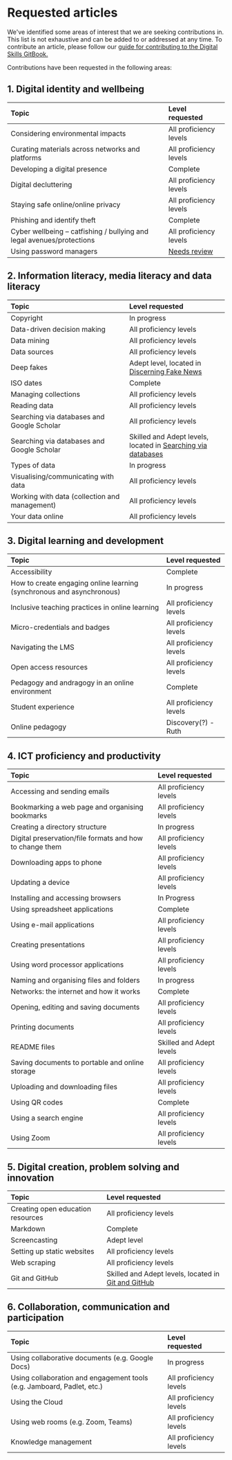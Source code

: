 # Requested articles

We've identified some areas of interest that we are seeking contributions in. This list is not exhaustive and can be added to or addressed at any time. To contribute an article, please follow our [guide for contributing to the Digital Skills GitBook.](CONTRIBUTING.md)

Contributions have been requested in the following areas:

## 1. Digital identity and wellbeing

| Topic | Level requested |
| :--- | :--- |
| Considering environmental impacts | All proficiency levels |
| Curating materials across networks and platforms | All proficiency levels |
| Developing a digital presence | Complete |
| Digital decluttering | All proficiency levels |
| Staying safe online/online privacy | All proficiency levels |
| Phishing and identify theft | Complete |
| Cyber wellbeing – catfishing / bullying and legal avenues/protections | All proficiency levels |
| Using password managers | [Needs review](https://github.com/AARNet/Digital-Skills-GitBook/issues/133) |

## 2. Information literacy, media literacy and data literacy

| Topic | Level requested |
| :--- | :--- |
| Copyright | In progress |
| Data-driven decision making | All proficiency levels |
| Data mining | All proficiency levels |
| Data sources | All proficiency levels |
| Deep fakes | Adept level, located in [Discerning Fake News](information-literacy-media-literacy-and-data-literacy/discerning-fake-news.md) |
| ISO dates | Complete |
| Managing collections | All proficiency levels |
| Reading data | All proficiency levels |
| Searching via databases and Google Scholar | All proficiency levels |
| Searching via databases and Google Scholar | Skilled and Adept levels, located in [Searching via databases](information-literacy-media-literacy-and-data-literacy/searching-via-databases.md)  |
| Types of data | In progress |
| Visualising/communicating with data | All proficiency levels |
| Working with data \(collection and management\) | All proficiency levels |
| Your data online | All proficiency levels |

## 3. Digital learning and development

| Topic | Level requested |
| :--- | :--- |
| Accessibility | Complete |
| How to create engaging online learning \(synchronous and asynchronous\) | In progress |
| Inclusive teaching practices in online learning | All proficiency levels |
| Micro-credentials and badges | All proficiency levels |
| Navigating the LMS | All proficiency levels |
| Open access resources | All proficiency levels |
| Pedagogy and andragogy in an online environment | Complete |
| Student experience | All proficiency levels |
| Online pedagogy | Discovery(?) - Ruth

## 4. ICT proficiency and productivity

| Topic | Level requested |
| :--- | :--- |
| Accessing and sending emails | All proficiency levels |
| Bookmarking a web page and organising bookmarks | All proficiency levels |
| Creating a directory structure | In progress |
| Digital preservation/file formats and how to change them | All proficiency levels |
| Downloading apps to phone | All proficiency levels |
| Updating a device | All proficiency levels |
| Installing and accessing browsers | In Progress |
| Using spreadsheet applications | Complete |
| Using e-mail applications | All proficiency levels |
| Creating presentations | All proficiency levels |
| Using word processor applications | All proficiency levels |
| Naming and organising files and folders | In progress |
| Networks: the internet and how it works | Complete |
| Opening, editing and saving documents | All proficiency levels |
| Printing documents | All proficiency levels |
| README files | Skilled and Adept levels |
| Saving documents to portable and online storage | All proficiency levels |
| Uploading and downloading files | All proficiency levels |
| Using QR codes | Complete |
| Using a search engine | All proficiency levels |
| Using Zoom | All proficiency levels |

## 5. Digital creation, problem solving and innovation

| Topic | Level requested |
| :--- | :--- |
| Creating open education resources | All proficiency levels |
| Markdown | Complete |
| Screencasting | Adept level |
| Setting up static websites | All proficiency levels |
| Web scraping | All proficiency levels |
| Git and GitHub | Skilled and Adept levels, located in [Git and GitHub](/digital-creation-problem-solving-and-innovation/git-and-github.md) |

## 6. Collaboration, communication and participation

| Topic | Level requested |
| :--- | :--- |
| Using collaborative documents \(e.g. Google Docs\) | In progress |
| Using collaboration and engagement tools \(e.g. Jamboard, Padlet, etc.\) | All proficiency levels |
| Using the Cloud | All proficiency levels |
| Using web rooms \(e.g. Zoom, Teams\) | All proficiency levels |
| Knowledge management | All proficiency levels |

